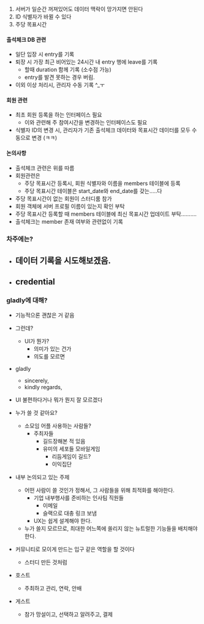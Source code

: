 1. 서버가 일순간 꺼져있어도 데이터 맥락이 망가지면 안된다
2. ID 식별자가 바뀔 수 있다
3. 주당 목표시간

#### 출석체크 DB 관련
- 일단 입장 시 entry를 기록
- 퇴장 시 가장 최근 비어있는 24시간 내 entry 행에 leave를 기록
	- 할때 duration 함께 기록 (소수점 가능)
	- entry를 발견 못하는 경우 버림.
- 이외 이상 처리시, 관리자 수동 기록 ^\_ㅜ

#### 회원 관련
- 최초 회원 등록을 하는 인터페이스 필요
	- 이와 관련해 주 참여시간을 변경하는 인터페이스도 필요
- 식별자 ID의 변경 시, 관리자가 기존 출석체크 데이터와 목표시간 데이터를 모두 수동으로 변경 (ㅋㅋ)



#### 논의사항
- 출석체크 관련은 위를 따름
- 회원관련은
	- 주당 목표시간 등록시, 회원 식별자와 이름을 members 테이블에 등록
	- 주당 목표시간 테이블은 start_date와 end_date를 갖는.....다
- 주당 목표시간이 없는 회원이 스터디룸 참가
- 회원 객체에 서버 프로필 이름이 있는지 확인 부탁
- 주당 목표시간 등록할 때 members 테이블에 최신 목표시간 업데이트 부탁..........
- 출석체크는 member 존재 여부와 관련없이 기록

### 차주에는?
- 데이터 기록을 시도해보겠음.
	- 
- credential
	- 

### gladly에 대해?

- 기능적으론 괜찮은 거 같음
- 그런데?
	- UI가 뭔가?
		- 의미가 있는 건가
		- 의도를 모르면
- gladly
	- sincerely,
	- kindly regards,
- UI 불편하다거나 뭐가 뭔지 잘 모르겠다
- 누가 쓸 것 같아요?
	- 소모임 어플 사용하는 사람들?
		- 주최자들
			- 길드장해본 적 있음
			- 유미의 세포들 모바일게임
				- 리듬게임이 길드?
				- 이익집단
- 내부 논의되고 있는 주제
	- 어떤 사람이 쓸 것인가 정해서, 그 사람들을 위해 최적화를 해야한다.
		- 기업 내부행사를 준비하는 인사팀 직원들
			- 이메일
			- 슬랙으로 대충 링크 보냄
		- UX는 쉽게 설계해야 한다.
	- 누가 쓸지 모르므로, 최대한 어느쪽에 쏠리지 않는 뉴트럴한 기능들을 배치해야 한다.
- 커뮤니티로 모이게 만드는 입구 같은 역할을 할 것이다
	- 스터디 만든 것처럼



- 호스트
	- 주최하고 관리, 연락, 안배
- 게스트
	- 참가 망설이고, 선택하고 알려주고, 결제